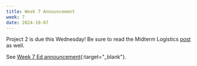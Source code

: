 ```yaml
---
title: Week 7 Announcement
week: 7
date: 2024-10-07
---
```


Project 2 is due this Wednesday! Be sure to read the Midterm Logistics [post](https://edstem.org/us/courses/63937/discussion/5404327) as well.

See [Week 7 Ed announcement](https://edstem.org/us/courses/63937/discussion/5440895){:target="\_blank"}.
